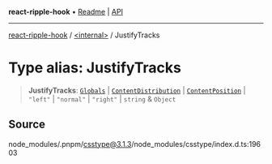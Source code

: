 **react-ripple-hook** • [Readme](../../README.md) \| [API](../../globals.md)

***

[react-ripple-hook](../../README.md) / [\<internal\>](../README.md) / JustifyTracks

# Type alias: JustifyTracks

> **JustifyTracks**: [`Globals`](Globals.md) \| [`ContentDistribution`](ContentDistribution.md) \| [`ContentPosition`](ContentPosition.md) \| `"left"` \| `"normal"` \| `"right"` \| `string` & `Object`

## Source

node\_modules/.pnpm/csstype@3.1.3/node\_modules/csstype/index.d.ts:19603
